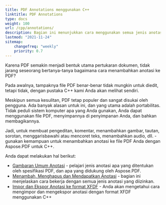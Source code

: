 ```yaml
---
title: PDF Annotations menggunakan C++
linktitle: PDF Annotations
type: docs
weight: 100
url: /cpp/annotations/
description: Bagian ini menunjukkan cara menggunakan semua jenis anotasi ke file PDF Anda dengan pustaka Aspose.PDF. Pelajari cara menggambar, membuka, atau menambahkan anotasi dalam C++
lastmod: "2021-11-24"
sitemap:
    changefreq: "weekly"
    priority: 0.7
---
```


Karena PDF semakin menjadi bentuk utama pertukaran dokumen, tidak jarang seseorang bertanya-tanya bagaimana cara menambahkan anotasi ke PDF?

Pada awalnya, tampaknya file PDF benar-benar tidak mungkin untuk diedit, tetapi tidak, dengan pustaka C++ kami Anda akan melihat sendiri.

Meskipun semua kesulitan, PDF tetap populer dan sangat disukai oleh pengguna. Ada banyak alasan untuk ini, dan yang utama adalah portabilitas. Tidak peduli sistem komputer apa yang Anda gunakan, Anda dapat menggunakan file PDF, menyimpannya di penyimpanan Anda, dan bahkan membagikannya.

Jadi, untuk membuat pengeditan, komentar, menambahkan gambar, tautan, sorotan, menggarisbawahi atau mencoret teks, menambahkan audio, dll. - gunakan kemampuan untuk menambahkan anotasi ke file PDF Anda dengan Aspose.PDF untuk C++.

Anda dapat melakukan hal berikut:

- [Gambaran Umum Anotasi](/pdf/cpp/overview-of-annotations/) - pelajari jenis anotasi apa yang ditentukan oleh spesifikasi PDF, dan apa yang didukung oleh Aspose.PDF.
- [Menambah, Menghapus dan Mendapatkan Anotasi](/pdf/cpp/add-delete-and-get-annotation/) - bagian ini menjelaskan cara bekerja dengan semua jenis anotasi yang diizinkan.
- [Impor dan Ekspor Anotasi ke format XFDF](/pdf/cpp/import-export-xfdf/) - Anda akan mengetahui cara mengimpor dan mengekspor anotasi dengan format XFDF menggunakan C++